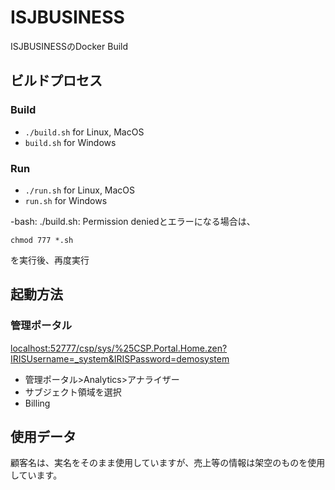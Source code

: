# ISJBUSINESS

ISJBUSINESSのDocker Build

## ビルドプロセス

### Build
* `./build.sh`          for Linux, MacOS
* `build.sh`            for Windows

### Run

* `./run.sh`            for Linux, MacOS
* `run.sh`              for Windows

-bash: ./build.sh: Permission deniedとエラーになる場合は、

`chmod 777 *.sh`

を実行後、再度実行

## 起動方法

### 管理ポータル

[localhost:52777/csp/sys/%25CSP.Portal.Home.zen?IRISUsername=_system&IRISPassword=demosystem](http://localhost:52777/csp/sys/%25CSP.Portal.Home.zen?IRISUsername=_system&IRISPassword=demosystem)


* 管理ポータル>Analytics>アナライザー
* サブジェクト領域を選択
* Billing

## 使用データ

顧客名は、実名をそのまま使用していますが、売上等の情報は架空のものを使用しています。
